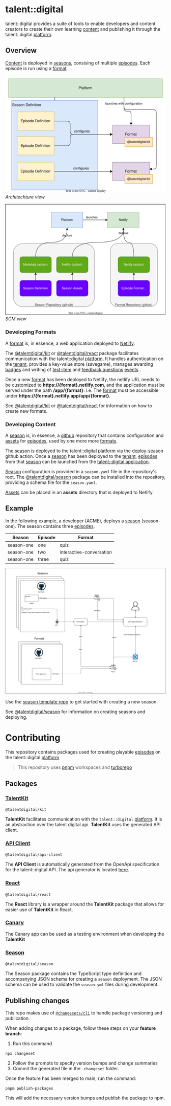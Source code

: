 # talent::digital

talent::digital provides a suite of tools to enable developers and content creators to create their own learning [content](/docs/GLOSSARY.md#content) and publishing it through the talent::digital [platform](/docs/GLOSSARY.md#platform).

## Overview

[Content](/docs/GLOSSARY.md#content) is deployed in [seasons](/docs/GLOSSARY.md#season), consising of multiple [episodes](/docs/GLOSSARY.md#episode). Each episode is run using a [format](/docs/GLOSSARY.md#format).

![Architecture view](/docs/assets/architecture.drawio.svg)
_Architechture view_

![SCM view](/docs/assets/scm-view.drawio.svg)
_SCM view_

### Developing Formats

A [format](/docs/GLOSSARY.md#format) is, in essence, a web application deployed to [Netlify](https://netlify.com).

The [@talentdigital/kit](/packages/kit/) or [@talentdigital/react](/packages/react/) package facilitates communication with the talent::digital [platform](/docs/GLOSSARY.md#platform). It handles authentication on the [tenant](/docs/GLOSSARY.md#tenant), provides a key-value store (savegame), manages awarding [badges](/docs/GLOSSARY.md#bagde) and writing of [test-item](/docs/GLOSSARY.md#test-item) and [feedback questions](/docs/GLOSSARY.md#feedback-question) [events](/docs/GLOSSARY.md#event) .

Once a new [format](/docs/GLOSSARY.md#format) has been deployed to Netlify, the netlify URL needs to be customized to **https://{format}.netlify.com**, and the application must be served under the path **/app/{format}**. i.e. The [format](/docs/GLOSSARY.md#format) must be accessible under **https://{format}.netlify.app/app/{format}**.

See [@talentdigital/kit](/packages/kit/) or [@talentdigital/react](/packages/react/) for information on how to create new formats.

### Developing Content

A [season](/docs/GLOSSARY.md#season) is, in essence, a [github](https://github.com) repository that contains configuration and [assets](/docs/GLOSSARY.md#asset) for [episodes](/docs/GLOSSARY.md#episode), used by one more more [formats](/docs/GLOSSARY.md#format).

The [season](/docs/GLOSSARY.md#season) is deployed to the talent::digital [platform](/docs/GLOSSARY.md#platform) via the [deploy-season](https://github.com/talent-digital/deploy-season) github action. Once a [season](/docs/GLOSSARY.md#season) has been deployed to the [tenant](/docs/GLOSSARY.md#tenant), [episodes](/docs/GLOSSARY.md#episode) from that [season](/docs/GLOSSARY.md#season) can be launched from the [talent::digital application](/docs/GLOSSARY.md#talentdigital-application).

[Season](/docs/GLOSSARY.md#season) configuration is provided in a `season.yaml` file in the repository's root. The [@talentdigital/season](/packages/season/) package can be installed into the repository, providing a schema file for the `season.yaml`.

[Assets](/docs/GLOSSARY.md#asset) can be placed in an **assets** directory that is deployed to Netlify.

## Example

In the following example, a developer (ACME), deploys a [season](/docs/GLOSSARY.md#season) (season-one). The season contains three [episodes](/docs/GLOSSARY.md#episode).

| Season     | Episode | Format                   |
| ---------- | ------- | ------------------------ |
| season-one | one     | quiz                     |
| season-one | two     | interactive-conversation |
| season-one | three   | quiz                     |

![Platform Diagram](/docs/assets/talent-digital.platform.drawio.svg)

<!-- ToDo -->

Use the [season template repo]() to get started with creating a new season.

See [@talentdigital/season](/packages/season/) for information on creating seasons and deploying.

# Contributing

This repository contains packages used for creating playable [episodes](/docs/GLOSSARY.md#episode) on the talent::digital [platform](/docs/GLOSSARY.md#platform)

> This repository uses [pnpm](https://pnpm.io/) workspaces and [turborepo](https://turbo.build/repo)

## Packages

### [TalentKit](packages/kit/)

`@talentdigital/kit`

**TalentKit** facilitates communication with the `talent::digital` [platform](/docs/GLOSSARY.md#platform). It is an abstraction over the talent digital api. **TalentKit** uses the generated API client.

### [API Client](packages/api-client/)

`@talentdigital/api-client`

The **API Client** is automatically generated from the OpenApi specification for the talent::digital API. The api generator is located [here](https://github.com/talent-digital/talentdigital/tree/master/api-client-generator).

### [React](packages/react/)

`@talentdigital/react`

The **React** library is a wrapper around the **TalentKit** package that allows for easier use of **TalentKit** in React.

### [Canary](apps/canary/)

The Canary app can be used as a testing environment when developing the **TalentKit**

### [Season](packages/season/)

`@talentdigital/season`

The Season package contains the TypeScript type definition and accompanying JSON schema for creating a `season` deployment. The JSON schema can be used to validate the `season.yml` files during development.

## Publishing changes

This repo makes use of [`@changesets/cli`](https://www.npmjs.com/package/@changesets/cli) to handle package versioning and publication.

When adding changes to a package, follow these steps on your **feature branch**:

1. Run this command

```
npx changeset
```

2. Follow the prompts to specify version bumps and change summaries
3. Commit the generated file in the `.changeset` folder.

Once the feature has been merged to main, run the command:

```
pnpm publish-packages
```

This will add the necessary version bumps and publish the package to npm.
